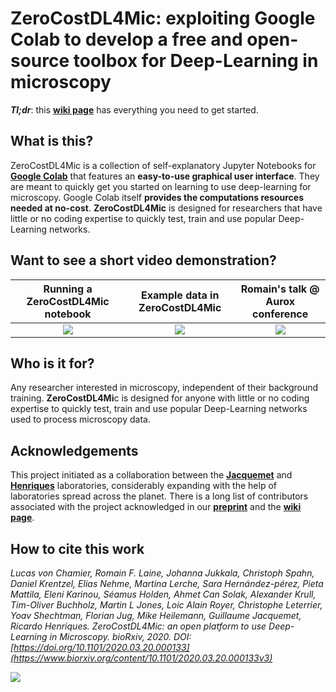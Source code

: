 # ZeroCostDL4Mic: exploiting Google Colab to develop a free and open-source toolbox for Deep-Learning in microscopy

_**Tl;dr**_: this [**wiki page**][wikiPage] has everything you need to get started.

## What is this?

ZeroCostDL4Mic is a collection of self-explanatory Jupyter Notebooks for [**Google Colab**][1] that features an **easy-to-use graphical user interface**. They are meant to quickly get you started on learning to use deep-learning for microscopy. Google Colab itself **provides the computations resources needed at no-cost**. **ZeroCostDL4Mic** is designed for researchers that have little or no coding expertise to quickly test, train and use popular Deep-Learning networks.

## Want to see a short video demonstration?

| Running a ZeroCostDL4Mic notebook | Example data in ZeroCostDL4Mic | Romain's talk @ Aurox conference |
|:-:|:-:|:-:|
| [![](https://github.com/HenriquesLab/ZeroCostDL4Mic/blob/master/Wiki_files/ZeroCostDL4Mic_SuppVideo1_Running_a_notebook.jpg)](https://youtu.be/TrDuidvO85s) | [![](https://github.com/HenriquesLab/ZeroCostDL4Mic/blob/master/Wiki_files/ZeroCostDL4Mic_SuppVideo2_Analysis_of_example_data.jpg)](https://youtu.be/KauKEr0Kkkc) | [![](https://github.com/HenriquesLab/ZeroCostDL4Mic/blob/master/Wiki_files/ScreenShot_AuroxTalk_resized.jpg)](https://youtu.be/rCEbYOnNJp0) |

## Who is it for?

Any researcher interested in microscopy, independent of their background training. **ZeroCostDL4Mi**c is designed for anyone with little or no coding expertise to quickly test, train and use popular Deep-Learning networks used to process microscopy data.

## Acknowledgements

This project initiated as a collaboration between the [**Jacquemet**][6] and [**Henriques**][5] laboratories, considerably expanding with the help of laboratories spread across the planet. There is a long list of contributors associated with the project acknowledged in our [**preprint**](https://www.biorxiv.org/content/10.1101/2020.03.20.000133v3) and the [**wiki page**][wikiPageContributors].

## How to cite this work

_Lucas von Chamier,  Romain F. Laine, Johanna Jukkala,  Christoph Spahn, Daniel Krentzel, Elias Nehme,  Martina Lerche, Sara Hernández-pérez,  Pieta Mattila,  Eleni Karinou,  Séamus Holden, Ahmet Can Solak,  Alexander Krull,  Tim-Oliver Buchholz,  Martin L Jones,  Loic Alain Royer,  Christophe Leterrier, Yoav Shechtman,  Florian Jug,  Mike Heilemann,  Guillaume Jacquemet,  Ricardo Henriques. ZeroCostDL4Mic: an open platform to use Deep-Learning in Microscopy. bioRxiv, 2020. DOI: [https://doi.org/10.1101/2020.03.20.000133](https://www.biorxiv.org/content/10.1101/2020.03.20.000133v3)_

[![](https://github.com/HenriquesLab/ZeroCostDL4Mic/blob/master/Wiki_files/preprintScreenshot.jpg)](https://www.biorxiv.org/content/10.1101/2020.03.20.000133v3)

  [1]: https://colab.research.google.com/notebooks/intro.ipynb
  [2]: https://twitter.com/guijacquemet
  [3]: https://twitter.com/LaineBioImaging
  [4]: https://twitter.com/HenriquesLab
  [5]: https://henriqueslab.github.io/
  [6]: https://cellmig.org/
  [7]: https://github.com/HenriquesLab/ZeroCostDL4Mic/blob/master/Wiki_files/ColabPaperFigure1_v4.png
  [8]: https://github.com/HenriquesLab/ZeroCostDL4Mic/blob/master/Wiki_files/VideoDemoScreenshot1.png
  [wikiPage]: https://github.com/HenriquesLab/DeepLearning_Collab/wiki
  [wikiPageContributors]: https://github.com/HenriquesLab/ZeroCostDL4Mic/wiki#contributors
